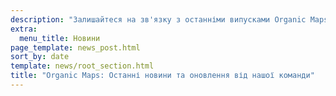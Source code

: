```yaml
---
description: "Залишайтеся на зв'язку з останніми випусками Organic Maps, новинами та оновленнями від нашої команди"
extra:
  menu_title: Новини
page_template: news_post.html
sort_by: date
template: news/root_section.html
title: "Organic Maps: Останні новини та оновлення від нашої команди"
---
```

